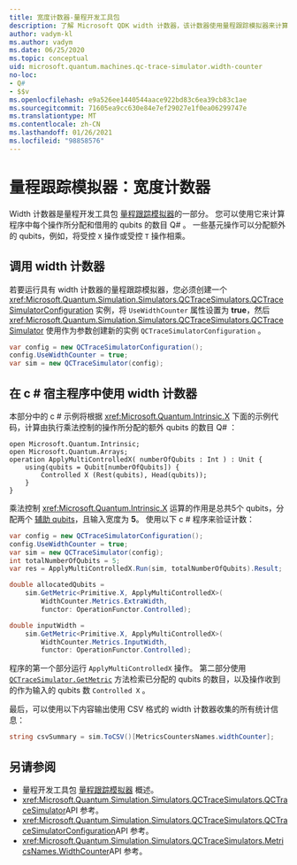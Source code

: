 ```yaml
---
title: 宽度计数器-量程开发工具包
description: 了解 Microsoft QDK width 计数器，该计数器使用量程跟踪模拟器来计算程序中由操作分配和借用的 qubits 的数量 Q# 。
author: vadym-kl
ms.author: vadym
ms.date: 06/25/2020
ms.topic: conceptual
uid: microsoft.quantum.machines.qc-trace-simulator.width-counter
no-loc:
- Q#
- $$v
ms.openlocfilehash: e9a526ee1440544aace922bd83c6ea39cb83c1ae
ms.sourcegitcommit: 71605ea9cc630e84e7ef29027e1f0ea06299747e
ms.translationtype: MT
ms.contentlocale: zh-CN
ms.lasthandoff: 01/26/2021
ms.locfileid: "98858576"
---
```

# <a name="quantum-trace-simulator-width-counter"></a>量程跟踪模拟器：宽度计数器

Width 计数器是量程开发工具包 [量程跟踪模拟器](xref:microsoft.quantum.machines.qc-trace-simulator.intro)的一部分。 您可以使用它来计算程序中每个操作所分配和借用的 qubits 的数目 Q# 。 一些基元操作可以分配额外的 qubits，例如，将受控 `X` 操作或受控 `T` 操作相乘。

## <a name="invoking-the-width-counter"></a>调用 width 计数器

若要运行具有 width 计数器的量程跟踪模拟器，您必须创建一个 <xref:Microsoft.Quantum.Simulation.Simulators.QCTraceSimulators.QCTraceSimulatorConfiguration> 实例，将 `UseWidthCounter` 属性设置为 **true**，然后 <xref:Microsoft.Quantum.Simulation.Simulators.QCTraceSimulators.QCTraceSimulator> 使用作为参数创建新的实例 `QCTraceSimulatorConfiguration` 。 

```csharp
var config = new QCTraceSimulatorConfiguration();
config.UseWidthCounter = true;
var sim = new QCTraceSimulator(config);
```

## <a name="using-the-width-counter-in-a-c-host-program"></a>在 c # 宿主程序中使用 width 计数器

本部分中的 c # 示例将根据 <xref:Microsoft.Quantum.Intrinsic.X> 下面的示例代码，计算由执行乘法控制的操作所分配的额外 qubits 的数目 Q# ：

```qsharp
open Microsoft.Quantum.Intrinsic;
open Microsoft.Quantum.Arrays;
operation ApplyMultiControlledX( numberOfQubits : Int ) : Unit {
    using(qubits = Qubit[numberOfQubits]) {
        Controlled X (Rest(qubits), Head(qubits));
    } 
}
```

乘法控制 <xref:Microsoft.Quantum.Intrinsic.X> 运算的作用是总共5个 qubits，分配两个 [辅助 qubits](xref:microsoft.quantum.glossary#ancilla)，且输入宽度为 **5**。 使用以下 c # 程序来验证计数：

```csharp 
var config = new QCTraceSimulatorConfiguration();
config.UseWidthCounter = true;
var sim = new QCTraceSimulator(config);
int totalNumberOfQubits = 5;
var res = ApplyMultiControlledX.Run(sim, totalNumberOfQubits).Result;

double allocatedQubits = 
    sim.GetMetric<Primitive.X, ApplyMultiControlledX>(
        WidthCounter.Metrics.ExtraWidth,
        functor: OperationFunctor.Controlled); 

double inputWidth =
    sim.GetMetric<Primitive.X, ApplyMultiControlledX>(
        WidthCounter.Metrics.InputWidth,
        functor: OperationFunctor.Controlled);
```

程序的第一个部分运行 `ApplyMultiControlledX` 操作。 第二部分使用 [`QCTraceSimulator.GetMetric`](https://docs.microsoft.com/dotnet/api/microsoft.quantum.simulation.simulators.qctracesimulators.qctracesimulator.getmetric) 方法检索已分配的 qubits 的数目，以及操作收到的作为输入的 qubits 数 `Controlled X` 。 

最后，可以使用以下内容输出使用 CSV 格式的 width 计数器收集的所有统计信息：
```csharp
string csvSummary = sim.ToCSV()[MetricsCountersNames.widthCounter];
```

## <a name="see-also"></a>另请参阅

- 量程开发工具包 [量程跟踪模拟器](xref:microsoft.quantum.machines.qc-trace-simulator.intro) 概述。
- <xref:Microsoft.Quantum.Simulation.Simulators.QCTraceSimulators.QCTraceSimulator>API 参考。
- <xref:Microsoft.Quantum.Simulation.Simulators.QCTraceSimulators.QCTraceSimulatorConfiguration>API 参考。
- <xref:Microsoft.Quantum.Simulation.Simulators.QCTraceSimulators.MetricsNames.WidthCounter>API 参考。
